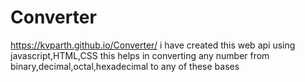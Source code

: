# Converter
https://kvparth.github.io/Converter/
 i have created this web api using javascript,HTML,CSS
 this helps in converting any number from binary,decimal,octal,hexadecimal to any of these bases
